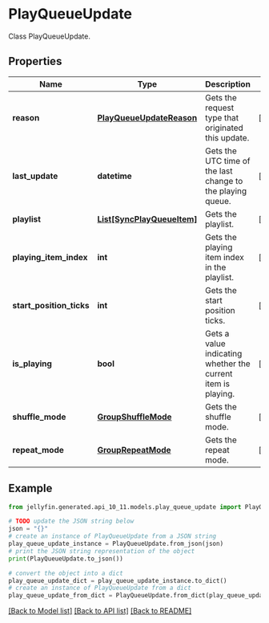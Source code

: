 # PlayQueueUpdate

Class PlayQueueUpdate.

## Properties

Name | Type | Description | Notes
------------ | ------------- | ------------- | -------------
**reason** | [**PlayQueueUpdateReason**](PlayQueueUpdateReason.md) | Gets the request type that originated this update. | [optional] 
**last_update** | **datetime** | Gets the UTC time of the last change to the playing queue. | [optional] 
**playlist** | [**List[SyncPlayQueueItem]**](SyncPlayQueueItem.md) | Gets the playlist. | [optional] 
**playing_item_index** | **int** | Gets the playing item index in the playlist. | [optional] 
**start_position_ticks** | **int** | Gets the start position ticks. | [optional] 
**is_playing** | **bool** | Gets a value indicating whether the current item is playing. | [optional] 
**shuffle_mode** | [**GroupShuffleMode**](GroupShuffleMode.md) | Gets the shuffle mode. | [optional] 
**repeat_mode** | [**GroupRepeatMode**](GroupRepeatMode.md) | Gets the repeat mode. | [optional] 

## Example

```python
from jellyfin.generated.api_10_11.models.play_queue_update import PlayQueueUpdate

# TODO update the JSON string below
json = "{}"
# create an instance of PlayQueueUpdate from a JSON string
play_queue_update_instance = PlayQueueUpdate.from_json(json)
# print the JSON string representation of the object
print(PlayQueueUpdate.to_json())

# convert the object into a dict
play_queue_update_dict = play_queue_update_instance.to_dict()
# create an instance of PlayQueueUpdate from a dict
play_queue_update_from_dict = PlayQueueUpdate.from_dict(play_queue_update_dict)
```
[[Back to Model list]](../README.md#documentation-for-models) [[Back to API list]](../README.md#documentation-for-api-endpoints) [[Back to README]](../README.md)


